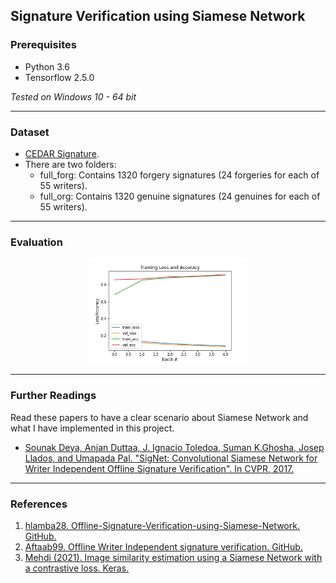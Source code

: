 ## Signature Verification using Siamese Network

### Prerequisites
* Python 3.6
* Tensorflow 2.5.0

*Tested on Windows 10 - 64 bit*

---
### Dataset
* [CEDAR Signature](https://cedar.buffalo.edu/NIJ/data/).
* There are two folders:
    * full_forg: Contains 1320 forgery signatures (24 forgeries for each of 55 writers).
    * full_org: Contains 1320 genuine signatures (24 genuines for each of 55 writers).

---
### Evaluation

<p align='middle'><img src='./output/plot.png' width=50% /></p>

---
### Further Readings
Read these papers to have a clear scenario about Siamese Network and what I have implemented in this project.
* [Sounak Deya, Anjan Duttaa, J. Ignacio Toledoa, Suman K.Ghosha, Josep Llados, and Umapada Pal. "SigNet: Convolutional Siamese Network for Writer Independent Offline Signature Verification". In CVPR, 2017.](https://arxiv.org/abs/1707.02131)

---
### References
1. [hlamba28. Offline-Signature-Verification-using-Siamese-Network. GitHub.](https://github.com/hlamba28/Offline-Signature-Verification-using-Siamese-Network)
2. [Aftaab99. Offline Writer Independent signature verification. GitHub.](https://github.com/Aftaab99/OfflineSignatureVerification)
3. [Mehdi (2021). Image similarity estimation using a Siamese Network with a contrastive loss. Keras.](https://keras.io/examples/vision/siamese_contrastive/)